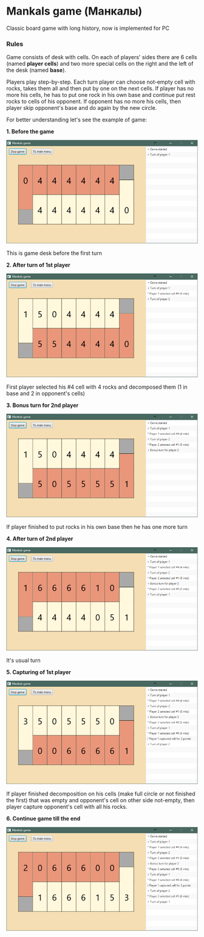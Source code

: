 # Mankals game (Манкалы)

Classic board game with long history, now is implemented for PC

### Rules

Game consists of desk with cells. On each of players' sides there are 6 cells (named **player cells**) and two more special cells on the right and the left of the desk (named **base**).

Players play step-by-step. Each turn player can choose not-empty cell with rocks, takes them all and then put by one on the next cells. If player has no more his cells, he has to put one rock in his own base and continue put rest rocks to cells of his opponent. If opponent has no more his cells, then player skip opponent's base and do again by the new circle.

For better understanding let's see the example of game:

**1. Before the game**

![](screenshots/start.png)

This is game desk before the first turn

**2. After turn of 1st player**

![](screenshots/turn1.png)

First player selected his #4 cell with 4 rocks and decomposed them (1 in base and 2 in opponent's cells)

**3. Bonus turn for 2nd player**

![](screenshots/turn2.1.png)

If player finished to put rocks in his own base then he has one more turn

**4. After turn of 2nd player**

![](screenshots/turn2.2.png)

It's usual turn

**5. Capturing of 1st player**

![](screenshots/turn3.png)

If player finished decomposition on his cells (make full circle or not finished the first) that was empty and opponent's cell on other side not-empty, then player capture opponent's cell with all his rocks.

**6. Continue game till the end**

![](screenshots/turn4.png)